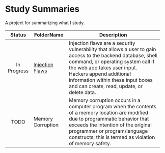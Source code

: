 # Study Summaries
A project for summarizing what I study.

|Status         |FolderName                                                                                                             |Description
|:-:            |-                                                                                                                      |-
|In Progress    |[Injection Flaws](https://github.com/MichaelZaslavsky/study-summaries/tree/master/Security/Injection%20Flaws)          |Injection flaws are a security vulnerability that allows a user to gain access to the backend database, shell command, or operating system call if the web app takes user input. Hackers append additional information within these input boxes and can create, read, update, or delete data.
|TODO           |Memory Corruption                                                                                                      |Memory corruption occurs in a computer program when the contents of a memory location are modified due to programmatic behavior that exceeds the intention of the original programmer or program/language constructs; this is termed as violation of memory safety.

